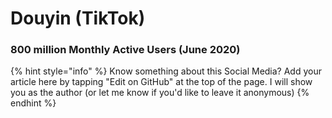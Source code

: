 # Douyin \(TikTok\)

### 800 million Monthly Active Users \(June 2020\)



{% hint style="info" %}
Know something about this Social Media? Add your article here by tapping "Edit on GitHub" at the top of the page. I will show you as the author \(or let me know if you'd like to leave it anonymous\)
{% endhint %}


